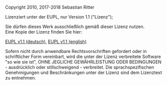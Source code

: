 Copyright 2010, 2017-2018 Sebastian Ritter

Lizenziert unter der EUPL, nur Version 1.1 ("Lizenz");

Sie dürfen dieses Werk ausschließlich gemäß dieser Lizenz nutzen.  
Eine Kopie der Lizenz finden Sie hier:

[EUPL v1.1 (deutsch)](https://joinup.ec.europa.eu/sites/default/files/custom-page/attachment/eupl1.1.-licence-de_0.pdf), 
[EUPL v1.1 (english)](https://joinup.ec.europa.eu/sites/default/files/custom-page/attachment/eupl1.1.-licence-en_0.pdf)

Sofern nicht durch anwendbare Rechtsvorschriften gefordert oder in schriftlicher Form vereinbart, wird die unter der Lizenz verbreitete Software "so wie sie ist", OHNE JEGLICHE GEWÄHRLEISTUNG ODER BEDINGUNGEN - ausdrücklich oder stillschweigend - verbreitet. Die sprachspezifischen Genehmigungen und Beschränkungen unter der Lizenz sind dem Lizenztext zu entnehmen. 
